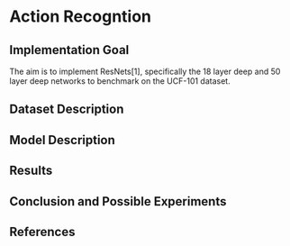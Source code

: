 # Action Recogntion

## Implementation Goal

The aim is to implement ResNets[1], specifically the 18 layer deep and 50 layer deep networks to benchmark on the UCF-101 dataset.

## Dataset Description

## Model Description

## Results

## Conclusion and Possible Experiments

## References
